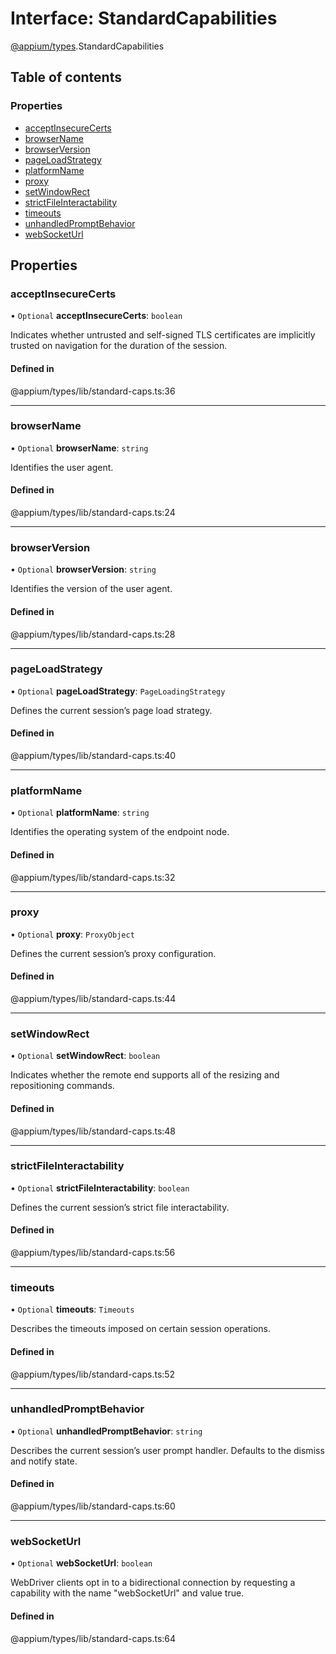 # Interface: StandardCapabilities

[@appium/types](../modules/appium_types.md).StandardCapabilities

## Table of contents

### Properties

- [acceptInsecureCerts](appium_types.StandardCapabilities.md#acceptinsecurecerts)
- [browserName](appium_types.StandardCapabilities.md#browsername)
- [browserVersion](appium_types.StandardCapabilities.md#browserversion)
- [pageLoadStrategy](appium_types.StandardCapabilities.md#pageloadstrategy)
- [platformName](appium_types.StandardCapabilities.md#platformname)
- [proxy](appium_types.StandardCapabilities.md#proxy)
- [setWindowRect](appium_types.StandardCapabilities.md#setwindowrect)
- [strictFileInteractability](appium_types.StandardCapabilities.md#strictfileinteractability)
- [timeouts](appium_types.StandardCapabilities.md#timeouts)
- [unhandledPromptBehavior](appium_types.StandardCapabilities.md#unhandledpromptbehavior)
- [webSocketUrl](appium_types.StandardCapabilities.md#websocketurl)

## Properties

### acceptInsecureCerts

• `Optional` **acceptInsecureCerts**: `boolean`

Indicates whether untrusted and self-signed TLS certificates are implicitly trusted on navigation for the duration of the session.

#### Defined in

@appium/types/lib/standard-caps.ts:36

___

### browserName

• `Optional` **browserName**: `string`

Identifies the user agent.

#### Defined in

@appium/types/lib/standard-caps.ts:24

___

### browserVersion

• `Optional` **browserVersion**: `string`

Identifies the version of the user agent.

#### Defined in

@appium/types/lib/standard-caps.ts:28

___

### pageLoadStrategy

• `Optional` **pageLoadStrategy**: `PageLoadingStrategy`

Defines the current session’s page load strategy.

#### Defined in

@appium/types/lib/standard-caps.ts:40

___

### platformName

• `Optional` **platformName**: `string`

Identifies the operating system of the endpoint node.

#### Defined in

@appium/types/lib/standard-caps.ts:32

___

### proxy

• `Optional` **proxy**: `ProxyObject`

Defines the current session’s proxy configuration.

#### Defined in

@appium/types/lib/standard-caps.ts:44

___

### setWindowRect

• `Optional` **setWindowRect**: `boolean`

Indicates whether the remote end supports all of the resizing and repositioning commands.

#### Defined in

@appium/types/lib/standard-caps.ts:48

___

### strictFileInteractability

• `Optional` **strictFileInteractability**: `boolean`

Defines the current session’s strict file interactability.

#### Defined in

@appium/types/lib/standard-caps.ts:56

___

### timeouts

• `Optional` **timeouts**: `Timeouts`

Describes the timeouts imposed on certain session operations.

#### Defined in

@appium/types/lib/standard-caps.ts:52

___

### unhandledPromptBehavior

• `Optional` **unhandledPromptBehavior**: `string`

Describes the current session’s user prompt handler. Defaults to the dismiss and notify state.

#### Defined in

@appium/types/lib/standard-caps.ts:60

___

### webSocketUrl

• `Optional` **webSocketUrl**: `boolean`

WebDriver clients opt in to a bidirectional connection by requesting a capability with the name "webSocketUrl" and value true.

#### Defined in

@appium/types/lib/standard-caps.ts:64
